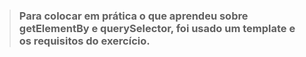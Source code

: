 > ### Para colocar em prática o que aprendeu sobre getElementBy e querySelector, foi usado um template e os requisitos do exercício.